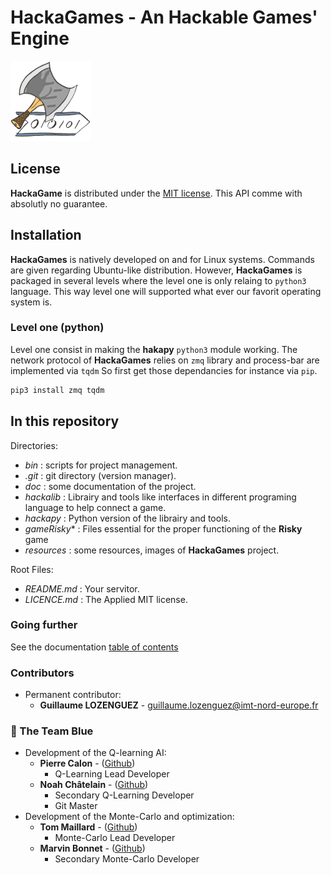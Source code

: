 # HackaGames - An Hackable Games' Engine

![](resources/logo-128.png)

## License

**HackaGame** is distributed under the [MIT license](./LICENCE.md).
This API comme with absolutly no guarantee.

## Installation

**HackaGames** is natively developed on and for Linux systems.
Commands are given regarding Ubuntu-like distribution.
However, **HackaGames** is packaged in several levels where the level one is only relaing to `python3` language.
This way level one will supported what ever our favorit operating system is.

### Level one (python)

Level one consist in making the **hakapy** `python3` module working.
The network protocol of **HackaGames** relies on `zmq` library and process-bar are implemented via `tqdm`
So first get those dependancies for instance via `pip`.

```sh
pip3 install zmq tqdm
```

## In this repository

Directories:

- *bin* : scripts for project management.
- *.git* : git directory (version manager).
- *doc* : some documentation of the project.
- *hackalib* : Librairy and tools like interfaces in different programing language to help connect a game.
- *hackapy* : Python version of the librairy and tools.
- *gameRisky** : Files essential for the proper functioning of the **Risky** game
- *resources* : some resources, images of **HackaGames** project.

Root Files:

- *README.md* : Your servitor.
- *LICENCE.md* : The Applied MIT license.

### Going further

See the documentation [table of contents](./doc/toc.md)

### Contributors

- Permanent contributor:
  * **Guillaume LOZENGUEZ** - [guillaume.lozenguez@imt-nord-europe.fr](mailto:guillaume.lozenguez@imt-nord-europe.fr)

### 🔵 The Team Blue

- Development of the Q-learning AI:
  * **Pierre Calon** - ([Github](https://github.com/PierreCalon))
    - Q-Learning Lead Developer
  * **Noah Châtelain** - ([Github](https://github.com/Nooaah))
    - Secondary Q-Learning Developer
    - Git Master
- Development of the Monte-Carlo and optimization:
  * **Tom Maillard** - ([Github](https://github.com/wipcamael))
    - Monte-Carlo Lead Developer
  * **Marvin Bonnet** - ([Github](https://github.com/AastroLePetitRobot))
    - Secondary Monte-Carlo Developer